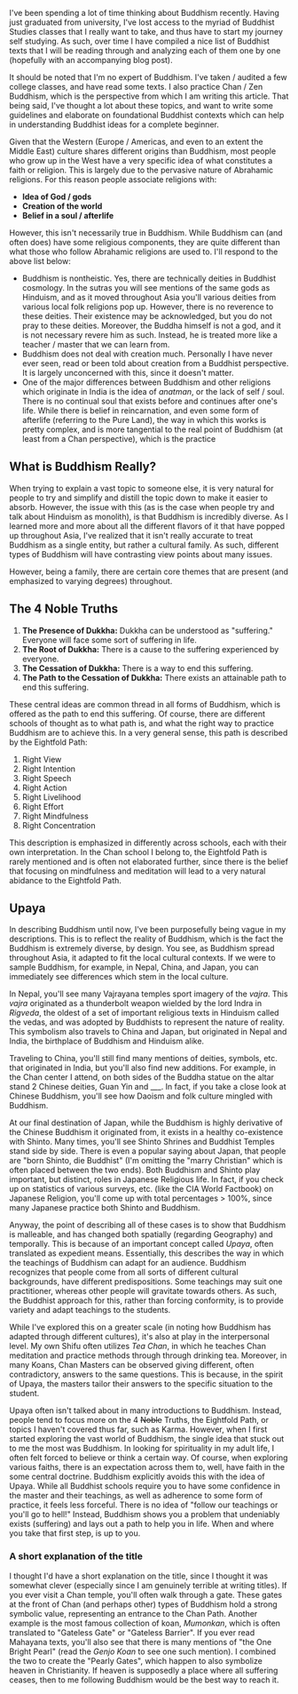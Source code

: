 I've been spending a lot of time thinking about Buddhism recently. Having just graduated from university, I've lost access to the myriad of Buddhist Studies classes that I really want to take, and thus have to start my journey self studying. As such, over time I have compiled a nice list of Buddhist texts that I will be reading through and analyzing each of them one by one (hopefully with an accompanying blog post).

It should be noted that I'm no expert of Buddhism. I've taken / audited a few college classes, and have read some texts. I also practice Chan / Zen Buddhism, which is the perspective from which I am writing this article. That being said, I've thought a lot about these topics, and want to write some guidelines and elaborate on foundational Buddhist contexts which can help in understanding Buddhist ideas for a complete beginner.

Given that the Western (Europe / Americas, and even to an extent the Middle East) culture shares different origins than Buddhism, most people who grow up in the West have a very specific idea of what constitutes a faith or religion. This is largely due to the pervasive nature of Abrahamic religions. For this reason people associate religions with:

- **Idea of God / gods**
- **Creation of the world**
- **Belief in a soul / afterlife**

However, this isn't necessarily true in Buddhism. While Buddhism can (and often does) have some religious components, they are quite different than what those who follow Abrahamic religions are used to. I'll respond to the above list below:

- Buddhism is nontheistic. Yes, there are technically deities in Buddhist cosmology. In the sutras you will see mentions of the same gods as Hinduism, and as it moved throughout Asia you'll various deities from various local folk religions pop up. However, there is no reverence to these deities. Their existence may be acknowledged, but you do not pray to these deities. Moreover, the Buddha himself is not a god, and it is not necessary revere him as such. Instead, he is treated more like a teacher / master that we can learn from.
- Buddhism does not deal with creation much. Personally I have never ever seen, read or been told about creation from a Buddhist perspective. It is largely unconcerned with this, since it doesn't matter.
- One of the major differences between Buddhism and other religions which originate in India is the idea of *anatman*, or the lack of self / soul. There is no continual soul that exists before and continues after one's life. While there is belief in reincarnation, and even some form of afterlife (referring to the Pure Land), the way in which this works is pretty complex, and is more tangential to the real point of Buddhism (at least from a Chan perspective), which is the practice

## **What is Buddhism Really?**

When trying to explain a vast topic to someone else, it is very natural for people to try and simplify and distill the topic down to make it easier to absorb. However, the issue with this (as is the case when people try and talk about Hinduism as monolith), is that Buddhism is incredibly diverse. As I learned more and more about all the different flavors of it that have popped up throughout Asia, I've realized that it isn't really accurate to treat Buddhism as a single entity, but rather a cultural family. As such, different types of Buddhism will have contrasting view points about many issues.

However, being a family, there are certain core themes that are present (and emphasized to varying degrees) throughout.

## The 4 Noble Truths

1. **The Presence of Dukkha:** Dukkha can be understood as "suffering." Everyone will face some sort of suffering in life.
2. **The Root of Dukkha:** There is a cause to the suffering experienced by everyone.
3. **The Cessation of Dukkha:** There is a way to end this suffering.
4. **The Path to the Cessation of Dukkha:** There exists an attainable path to end this suffering.

These central ideas are common thread in all forms of Buddhism, which is offered as the path to end this suffering. Of course, there are different schools of thought as to what path is, and what the right way to practice Buddhism are to achieve this. In a very general sense, this path is described by the Eightfold Path:

1. Right View
2. Right Intention
3. Right Speech
4. Right Action
5. Right Livelihood
6. Right Effort
7. Right Mindfulness
8. Right Concentration

This description is emphasized in differently across schools, each with their own interpretation. In the Chan school I belong to, the Eightfold Path is rarely mentioned and is often not elaborated further, since there is the belief that focusing on mindfulness and meditation will lead to a very natural abidance to the Eightfold Path.

## Upaya

In describing Buddhism until now, I've been purposefully being vague in my descriptions. This is to reflect the reality of Buddhism, which is the fact the Buddhism is extremely diverse, by design. You see, as Buddhism spread throughout Asia, it adapted to fit the local cultural contexts. If we were to sample Buddhism, for example, in Nepal, China, and Japan, you can immediately see differences which stem in the local culture. 

In Nepal, you'll see many Vajrayana temples sport imagery of the *vajra*. This *vajra* originated as a thunderbolt weapon wielded by the lord Indra in *Rigveda*, the oldest of a set of important religious texts in Hinduism called the vedas, and was adopted by Buddhists to represent the nature of reality. This symbolism also travels to China and Japan, but originated in Nepal and India, the birthplace of Buddhism and Hinduism alike.

Traveling to China, you'll still find many mentions of deities, symbols, etc. that originated in India, but you'll also find new additions. For example, in the Chan center I attend, on both sides of the Buddha statue on the altar stand 2 Chinese deities, Guan Yin and ___. In fact, if you take a close look at Chinese Buddhism, you'll see how Daoism and folk culture mingled with Buddhism.

At our final destination of Japan, while the Buddhism is highly derivative of the Chinese Buddhism it originated from, it exists in a healthy co-existence with Shinto. Many times, you'll see Shinto Shrines and Buddhist Temples stand side by side. There is even a popular saying about Japan, that people are "born Shinto, die Buddhist" (I'm omitting the "marry Christian" which is often placed between the two ends). Both Buddhism and Shinto play important, but distinct, roles in Japanese Religious life. In fact, if you check up on statistics of various surveys, etc. (like the CIA World Factbook) on Japanese Religion, you'll come up with total percentages > 100%, since many Japanese practice both Shinto and Buddhism.

Anyway, the point of describing all of these cases is to show that Buddhism is malleable, and has changed both spatially (regarding Geography) and temporally. This is because of an important concept called *Upaya*, often translated as expedient means. Essentially, this describes the way in which the teachings of Buddhism can adapt for an audience. Buddhism recognizes that people come from all sorts of different cultural backgrounds, have different predispositions. Some teachings may suit one practitioner, whereas other people will gravitate towards others. As such, the Buddhist approach for this, rather than forcing conformity, is to provide variety and adapt teachings to the students.

While I've explored this on a greater scale (in noting how Buddhism has adapted through different cultures), it's also at play in the interpersonal level. My own Shifu often utilizes *Tea Chan*, in which he teaches Chan meditation and practice methods through through drinking tea. Moreover, in many Koans, Chan Masters can be observed giving different, often contradictory, answers to the same questions. This is because, in the spirit of Upaya, the masters tailor their answers to the specific situation to the student.

Upaya often isn't talked about in many introductions to Buddhism. Instead, people tend to focus more on the 4 ~~Noble~~ Truths, the Eightfold Path, or topics I haven't covered thus far, such as Karma. However, when I first started exploring the vast world of Buddhism, the single idea that stuck out to me the most was Buddhism. In looking for spirituality in my adult life, I often felt forced to believe or think a certain way. Of course, when exploring various faiths, there is an expectation across them to, well, have faith in the some central doctrine. Buddhism explicitly avoids this with the idea of Upaya. While all Buddhist schools require you to have some confidence in the master and their teachings, as well as adherence to some form of practice, it feels less forceful. There is no idea of "follow our teachings or you'll go to hell!" Instead, Buddhism shows you a problem that undeniably exists (suffering) and lays out a path to help you in life. When and where you take that first step, is up to you.

### A short explanation of the title

I thought I'd have a short explanation on the title, since I thought it was somewhat clever (especially since I am genuinely terrible at writing titles). If you ever visit a Chan temple, you'll often walk through a gate. These gates at the front of Chan (and perhaps other) types of Buddhism hold a strong symbolic value, representing an entrance to the Chan Path. Another example is the most famous collection of koan, *Mumonkan*, which is often translated to "Gateless Gate" or "Gateless Barrier". If you ever read Mahayana texts, you'll also see that there is many mentions of "the One Bright Pearl" (read the *Genjo Koan* to see one such mention). I combined the two to create the "Pearly Gates", which happen to also symbolize heaven in Christianity. If heaven is supposedly a place where all suffering ceases, then to me following Buddhism would be the best way to reach it.